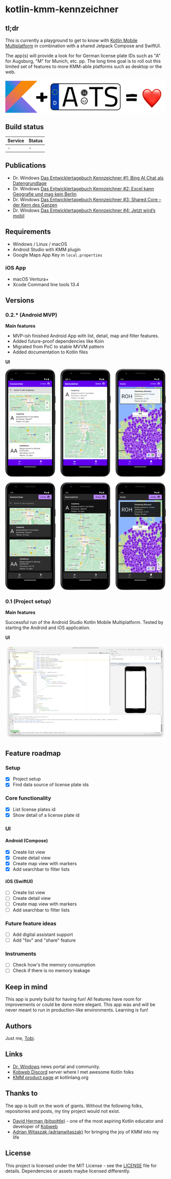 # kotlin-kmm-kennzeichner

## tl;dr
This is currently a playground to get to know with [Kotlin Mobile Multiplatform](https://kotlinlang.org/lp/mobile/) in combination with a shared Jetpack Compose and SwiftUI.

The app(s) will provide a look for for German license plate IDs such as "A" for Augsburg, "M" for Munich, etc. pp. The long time goal is to roll out this limited set of features to more KMM-able platforms such as desktop or the web.

![Kennzeichner Logo](docs/kennzeichner-desc.png?raw=true)

## Build status

|Service|Status|
|-------|------|
|-|-|

## Publications

- Dr. Windows [Das Entwicklertagebuch Kennzeichner #1: Bing AI Chat als Datengrundlage](https://www.drwindows.de/news/entwicklertagebuch-kennzeichner-1-mit-bing-ai-chat-als-datengrundlage)
- Dr. Windows [Das Entwicklertagebuch Kennzeichner #2: Excel kann Geografie und mag kein Berlin](https://www.drwindows.de/news/das-entwicklertagebuch-kennzeichner-2-excel-kann-geografie-und-mag-kein-berlin)
- Dr. Windows [Das Entwicklertagebuch Kennzeichner #3: Shared Core – der Kern des Ganzen](https://www.drwindows.de/news/das-entwicklertagebuch-kennzeichner-3-shared-core-der-kern-des-ganzen)
- Dr. Windows [Das Entwicklertagebuch Kennzeichner #4: Jetzt wird’s mobil](https://www.drwindows.de/news/entwicklertagebuch-kennzeichner-4-jetzt-wirds-mobil)

## Requirements
- Windows / Linux / macOS
- Android Studio with KMM plugin
- Google Maps App Key in `local.properties`

### iOS App
- macOS Ventura+
- Xcode Command line tools 13.4

## Versions

### 0.2.* (Android MVP)
**Main features**
- MVP-ish finished Android App with list, detail, map and filter features.
- Added future-proof dependencies like Koin
- Migrated from PoC to stable MVVM pattern
- Added documentation to Kotlin files

**UI**

![Version 0.2.1](docs/021-summary.png)

### 0.1 (Project setup)
**Main features**

Successful run of the Android Studio Kotlin Mobile Multiplatform. Tested by starting the Android and iOS application.

**UI**

![Version 0.1.0](docs/010-summary.png)

## Feature roadmap

### Setup
- [x] Project setup
- [x] Find data source of license plate ids

### Core functionality
- [x] List license plates id
- [x] Show detail of a license plate id

### UI
#### Android (Compose)
- [x] Create list view
- [x] Create detail view
- [x] Create map view with markers
- [x] Add searchbar to filter lists

#### iOS (SwiftUI)
- [ ] Create list view
- [ ] Create detail view
- [ ] Create map view with markers
- [ ] Add searchbar to filter lists

### Future feature ideas
- [ ] Add digital assistant support
- [ ] Add "fav" and "share" feature

### Instruments
- [ ] Check how's the memory consumption
- [ ] Check if there is no memory leakage

## Keep in mind
This app is purely build for having fun! All features have room for improvements or could be done more elegant. This app was and will be never meant to run in production-like environments. Learning is fun!

## Authors
Just me, [Tobi]([https://tscholze.github.io).

## Links
- [Dr. Windows](https://drwindows.de) news portal and community.
- [Kobweb Discord](https://discord.com/invite/5NZ2GKV5Cs) server where I met awesome Kotlin folks
- [KMM product page](https://kotlinlang.org/lp/mobile/) at kotlinlang.org


## Thanks to
The app is built on the work of giants. Without the following folks, repositories and posts, my tiny project would not exist.

- [David Herman (bitspittle)](https://github.com/bitspittle) - one of the most aspiring Kotlin educator and developer of [Kobweb](http://kobweb.varabyte.com)
- [Adrian Witaszak (adrianwitaszak)](https://github.com/adrianwitaszak) for bringing the joy of KMM into my life

## License
This project is licensed under the MIT License - see the [LICENSE](LICENSE) file for details.
Dependencies or assets maybe licensed differently.
